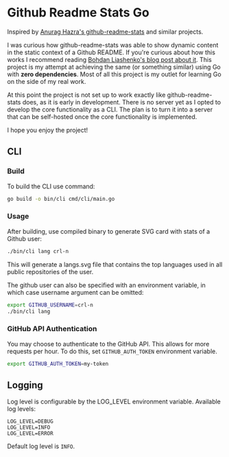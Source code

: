 # Github Readme Stats Go

Inspired by [Anurag Hazra's github-readme-stats](https://github.com/anuraghazra/github-readme-stats) and similar projects.

I was curious how github-readme-stats was able to show dynamic content in the static context of a Github README. If you're curious about how this works I recommend reading [Bohdan Liashenko's blog post about it](https://codecrumbs.io/library/github-readme-stats). This project is my attempt at achieving the same (or something similar) using Go with **zero dependencies**. Most of all this project is my outlet for learning Go on the side of my real work.

At this point the project is not set up to work exactly like github-readme-stats does, as it is early in development. There is no server yet as I opted to develop the core functionality as a CLI. The plan is to turn it into a server that can be self-hosted once the core functionality is implemented.

I hope you enjoy the project!

## CLI

### Build
To build the CLI use command:
```sh
go build -o bin/cli cmd/cli/main.go
```

### Usage
After building, use compiled binary to generate SVG card with stats of a Github user:
```sh
./bin/cli lang crl-n
```
This will generate a langs.svg file that contains the top languages used in all public repositories of the user.

The github user can also be specified with an environment variable, in which case username argument can be omitted:
```sh
export GITHUB_USERNAME=crl-n
./bin/cli lang
```

### GitHub API Authentication
You may choose to authenticate to the GitHub API. This allows for more requests per hour. To do this, set `GITHUB_AUTH_TOKEN` environment variable.
```sh
export GITHUB_AUTH_TOKEN=my-token
```

## Logging
Log level is configurable by the LOG_LEVEL environment variable. Available log levels:
```
LOG_LEVEL=DEBUG
LOG_LEVEL=INFO
LOG_LEVEL=ERROR
```
Default log level is `INFO`.
